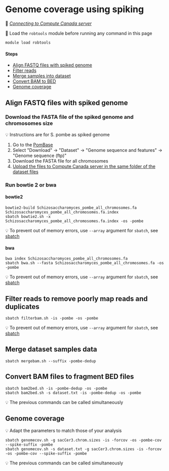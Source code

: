 # Genome coverage using spiking

:link: *[Connecting to Compute Canada server](connect.md)*

:pill: Load the `robtools` module before running any command in this page

```
module load robtools
```

#### Steps

* [Align FASTQ files with spiked genome](#align-fastq-files-with-spiked-genome)
* [Filter reads](#filter-reads-to-remove-poorly-map-reads-and-duplicates)
* [Merge samples into dataset](#merge-dataset-samples-data)
* [Convert BAM to BED](#convert-bam-files-to-fragment-bed-files)
* [Genome coverage](#genome-coverage)


## Align FASTQ files with spiked genome

### Download the FASTA file of the spiked genome and chromosomes size

:bulb: Instructions are for S. pombe as spiked genome

1. Go to the [PomBase](https://www.pombase.org)
2. Select "Download" -> "Dataset" -> "Genome sequence and features" -> "Genome sequence (ftp)"
3. Download the FASTA file for all chromosomes
4. [Upload the files to Compute Canada server in the same folder of the dataset files](upload.md)

### Run bowtie 2 or bwa

#### bowtie2

```
bowtie2-build Schizosaccharomyces_pombe_all_chromosomes.fa Schizosaccharomyces_pombe_all_chromosomes.fa.index
sbatch bowtie2.sh -x Schizosaccharomyces_pombe_all_chromosomes.fa.index -os -pombe
```

:bulb: To prevent out of memory errors, use `--array` argument for `sbatch`, see [sbatch](sbatch.md)

#### bwa

```
bwa index Schizosaccharomyces_pombe_all_chromosomes.fa
sbatch bwa.sh --fasta Schizosaccharomyces_pombe_all_chromosomes.fa -os -pombe
```

:bulb: To prevent out of memory errors, use `--array` argument for `sbatch`, see [sbatch](sbatch.md)


## Filter reads to remove poorly map reads and duplicates

```
sbatch filterbam.sh -is -pombe -os -pombe
```

:bulb: To prevent out of memory errors, use `--array` argument for `sbatch`, see [sbatch](sbatch.md)


## Merge dataset samples data

```
sbatch mergebam.sh --suffix -pombe-dedup
```


## Convert BAM files to fragment BED files

```
sbatch bam2bed.sh -is -pombe-dedup -os -pombe
sbatch bam2bed.sh -s dataset.txt -is -pombe-dedup -os -pombe
```

:bulb: The previous commands can be called simultaneously


## Genome coverage

:bulb: Adapt the parameters to match those of your analysis

```
sbatch genomecov.sh -g sacCer3.chrom.sizes -is -forcov -os -pombe-cov --spike-suffix -pombe
sbatch genomecov.sh -s dataset.txt -g sacCer3.chrom.sizes -is -forcov -os -pombe-cov --spike-suffix -pombe
```

:bulb: The previous commands can be called simultaneously
